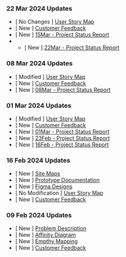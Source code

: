 ### 22 Mar 2024 Updates
 - [ No Changes ] [User Story Map](https://github.com/PixelsOdyssey/ENSE871_Project/blob/main/User_Stroy_Map/USM_Mar22_No_Changes.pdf)
 - [ New ] [Customer Feedback](https://github.com/PixelsOdyssey/ENSE871_Project/blob/main/Customer_Feedbacks/Customer_Feedback_Mar22.pdf)
 - [ New ] [15Mar - Project Status Report](https://github.com/PixelsOdyssey/ENSE871_Project/blob/main/Project_Status_Reports/15Mar24%20-%20Project%20Status%20Report.pdf)
 - - [ New ] [22Mar - Project Status Report](https://github.com/PixelsOdyssey/ENSE871_Project/blob/main/Project_Status_Reports/22Mar24%20-%20Project%20Status%20Report.pdf) 


### 08 Mar 2024 Updates
 - [ Modified ] [User Story Map](https://github.com/PixelsOdyssey/ENSE871_Project/blob/main/User_Stroy_Map/USM_Mar08_Updated.pdf)
 - [ New ] [Customer Feedback](https://github.com/PixelsOdyssey/ENSE871_Project/blob/main/Customer_Feedbacks/Customer_Feedback_Mar08.pdf)
 - [ New ] [08Mar - Project Status Report](https://github.com/PixelsOdyssey/ENSE871_Project/blob/main/Project_Status_Reports/08Mar24%20-%20Project%20Status%20Report.pdf) 

### 01 Mar 2024 Updates
 - [ Modified ] [User Story Map](https://github.com/PixelsOdyssey/ENSE871_Project/blob/main/User_Stroy_Map/USM_Mar01_Updated.pdf)
 - [ New ] [Customer Feedback](https://github.com/PixelsOdyssey/ENSE871_Project/blob/main/Customer_Feedbacks/Customer_Feedback_Mar01.pdf)
 - [ New ] [01Mar - Project Status Report](https://github.com/PixelsOdyssey/ENSE871_Project/blob/main/Project_Status_Reports/01Mar24%20-%20Project%20Status%20Report.pdf)
 - [ New ] [23Feb - Project Status Report](https://github.com/PixelsOdyssey/ENSE871_Project/blob/main/Project_Status_Reports/23Feb24%20-%20Project%20Status%20Report.pdf)
 - [ New ] [16Feb - Project Status Report](https://github.com/PixelsOdyssey/ENSE871_Project/blob/main/Project_Status_Reports/16Feb24%20-%20Project%20Status%20Report.pdf)

### 16 Feb 2024 Updates
- [ New ] [Site Maps](https://github.com/PixelsOdyssey/ENSE871_Project/tree/main/Designing_Phase/Site_Maps)
- [ New ] [Prototype Documentation](https://github.com/PixelsOdyssey/ENSE871_Project/blob/main/Designing_Phase/Prototype_Documentation/Prototypes_Documentation.pdf)
- [ New ] [Figma Designs](https://github.com/PixelsOdyssey/ENSE871_Project/tree/main/Designing_Phase/Figma_Prototypes)
- [ No Modification ] [User Story Map](https://github.com/PixelsOdyssey/ENSE871_Project/blob/main/User_Stroy_Map/USM_Feb16_No_Changes.pdf)
- [ New ] [Customer Feedback](https://github.com/PixelsOdyssey/ENSE871_Project/blob/main/Customer_Feedbacks/Customer_Feedback_Feb16.pdf)

### 09 Feb 2024 Updates
- [ New ] [Problem Description](https://github.com/PixelsOdyssey/ENSE871_Project/blob/main/Problem_Description/ENSE871_Project_Description.pdf)
- [ New ] [Affinity Diagram](https://github.com/PixelsOdyssey/ENSE871_Project/blob/main/Planning_Phase/Affinity_Diagram.pdf)
- [ New ] [Empthy Mapping](https://github.com/PixelsOdyssey/ENSE871_Project/blob/main/Planning_Phase/Empathy_Map.pdf)
- [ New ] [Customer Feedback](https://github.com/PixelsOdyssey/ENSE871_Project/blob/main/Customer_Feedbacks/Customer_Feedback_Feb09.pdf)

